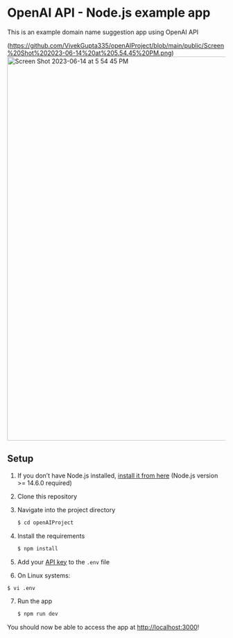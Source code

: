 # OpenAI API - Node.js example app

This is an example domain name suggestion app using OpenAI API 

(https://github.com/VivekGupta335/openAIProject/blob/main/public/Screen%20Shot%202023-06-14%20at%205.54.45%20PM.png)
<img width="884" alt="Screen Shot 2023-06-14 at 5 54 45 PM" src="https://github.com/VivekGupta335/openAIProject/assets/16142508/5c0e9465-a57b-4542-ab78-1ba73716220c">


## Setup

1. If you don’t have Node.js installed, [install it from here](https://nodejs.org/en/) (Node.js version >= 14.6.0 required)

2. Clone this repository

3. Navigate into the project directory

   ```bash
   $ cd openAIProject
   ```

4. Install the requirements

   ```bash
   $ npm install
   ```
 

5. Add your [API key](https://platform.openai.com/account/api-keys) to the  `.env` file

6.  On Linux systems: 
   ```bash
   $ vi .env
   ```

7. Run the app

   ```bash
   $ npm run dev
   ```

You should now be able to access the app at [http://localhost:3000](http://localhost:3000)! 
